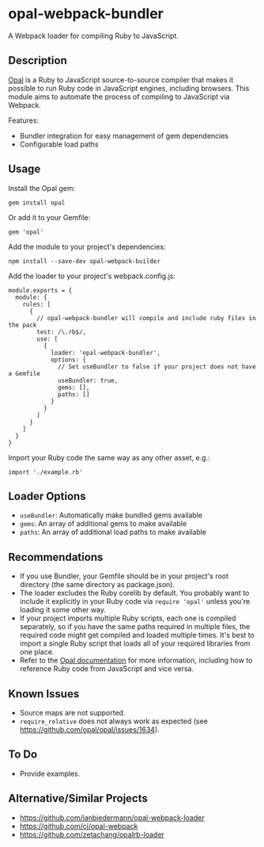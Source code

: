 # opal-webpack-bundler

A Webpack loader for compiling Ruby to JavaScript.

## Description

[Opal](https://github.com/opal/opal) is a Ruby to JavaScript source-to-source compiler that makes it possible to run Ruby code in JavaScript engines, including browsers.
This module aims to automate the process of compiling to JavaScript via Webpack.

Features:

* Bundler integration for easy management of gem dependencies
* Configurable load paths

## Usage

Install the Opal gem:

```
gem install opal
```

Or add it to your Gemfile:

```
gem 'opal'
```

Add the module to your project's dependencies:

```
npm install --save-dev opal-webpack-builder
```

Add the loader to your project's webpack.config.js:

```
module.exports = {
  module: {
    rules: [
      {
        // opal-webpack-bundler will compile and include ruby files in the pack
        test: /\.rb$/,
        use: [
          {
            loader: 'opal-webpack-bundler',
            options: {
              // Set useBundler to false if your project does not have a Gemfile
              useBundler: true,
              gems: [],
              paths: []
            }
          }
        ]
      }
    ]
  }
}
```

Import your Ruby code the same way as any other asset, e.g.:

```
import './example.rb'
```

## Loader Options

* `useBundler`: Automatically make bundled gems available
* `gems`: An array of additional gems to make available
* `paths`: An array of additional load paths to make available

## Recommendations

* If you use Bundler, your Gemfile should be in your project's root directory (the same directory as package.json).
* The loader excludes the Ruby corelib by default. You probably want to include it explicitly in your Ruby code via `require 'opal'` unless you're loading it some other way.
* If your project imports multiple Ruby scripts, each one is compiled separately, so if you have the same paths required in multiple files, the required code might get compiled and
  loaded multiple times. It's best to import a single Ruby script that loads all of your required libraries from one place.
* Refer to the [Opal documentation](http://opalrb.com/docs/) for more information, including how to reference Ruby code from JavaScript and vice versa.

## Known Issues

* Source maps are not supported.
* `require_relative` does not always work as expected (see https://github.com/opal/opal/issues/1634).

## To Do

* Provide examples.

## Alternative/Similar Projects

* https://github.com/janbiedermann/opal-webpack-loader
* https://github.com/cj/opal-webpack
* https://github.com/zetachang/opalrb-loader
